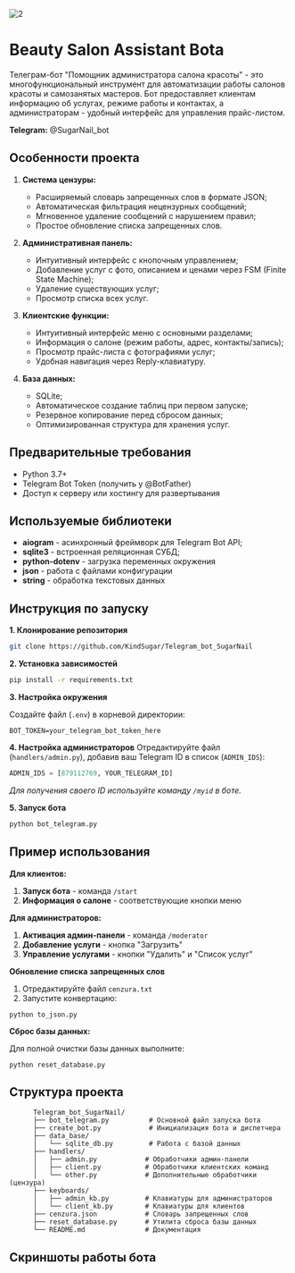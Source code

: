 ![2](https://user-images.githubusercontent.com/96169989/220258349-e5badaab-97d5-4f68-972c-7bd714474e45.png)
# Beauty Salon Assistant Botа

Телеграм-бот "Помощник администратора салона красоты" - это многофункциональный инструмент для автоматизации работы салонов красоты и самозанятых мастеров. Бот предоставляет клиентам информацию об услугах, режиме работы и контактах, а администраторам - удобный интерфейс для управления прайс-листом.

__Telegram:__ @SugarNail_bot

## Особенности проекта


1. **Система цензуры:**

     * Расширяемый словарь запрещенных слов в формате JSON;
     * Автоматическая фильтрация нецензурных сообщений;
     * Мгновенное удаление сообщений с нарушением правил;
     * Простое обновление списка запрещенных слов.
    
 2.  **Административная панель:**

     *   Интуитивный интерфейс с кнопочным управлением;
     *   Добавление услуг с фото, описанием и ценами через FSM (Finite State Machine);
     *   Удаление существующих услуг;
     *   Просмотр списка всех услуг.

  
 4.  **Клиентские функции:**
    
     *   Интуитивный интерфейс меню с основными разделами;
     *   Информация о салоне (режим работы, адрес, контакты/запись);
     *   Просмотр прайс-листа с фотографиями услуг;
     *   Удобная навигация через Reply-клавиатуру.

 6.  **База данных:**
    
     *   SQLite;
     *   Автоматическое создание таблиц при первом запуске;
     *   Резервное копирование перед сбросом данных;
     *   Оптимизированная структура для хранения услуг.
          
## Предварительные требования

*   Python 3.7+
*   Telegram Bot Token (получить у @BotFather)
*   Доступ к серверу или хостингу для развертывания
  
## Используемые библиотеки

  -  __aiogram__ - асинхронный фреймворк для Telegram Bot API;
  -  __sqlite3__ - встроенная реляционная СУБД;
  -  __python-dotenv__ - загрузка переменных окружения
  -  __json__ - работа с файлами конфигурации
  -  __string__ - обработка текстовых данных

## Инструкция по запуску

   __1.  Клонирование репозитория__

```bash
git clone https://github.com/KindSugar/Telegram_bot_SugarNail
```
    
__2.  Установка зависимостей__

 ```bash
 pip install -r requirements.txt
  ```
    
__3.  Настройка окружения__

   Создайте файл (```.env```) в корневой директории:

```env
BOT_TOKEN=your_telegram_bot_token_here
```
    
__4.  Настройка администраторов__
  Отредактируйте файл (`handlers/admin.py`), добавив ваш Telegram ID в список (`ADMIN_IDS`):

 ```python
 ADMIN_IDS = [879112769, YOUR_TELEGRAM_ID]
 ```
*Для получения своего ID используйте команду ```/myid``` в боте.*

__5.  Запуск бота__

```bash
python bot_telegram.py
```


## Пример использования

  **Для клиентов:**
  1. __Запуск бота__ - команда ```/start```
  2. __Информация о салоне__ - соответствующие кнопки меню
    
 **Для администраторов:**
  1. __Активация админ-панели__ - команда ```/moderator```
  2. __Добавление услуги__ - кнопка "Загрузить"
  3. __Управление услугами__ - кнопки "Удалить" и "Список услуг"

**Обновление списка запрещенных слов**
  1. Отредактируйте файл ```cenzura.txt```
  2. Запустите конвертацию:
     
```
python to_json.py
```

**Сброс базы данных:**

   Для полной очистки базы данных выполните:
     
```
python reset_database.py
```

## Структура проекта

```
      Telegram_bot_SugarNail/
      ├── bot_telegram.py          # Основной файл запуска бота
      ├── create_bot.py            # Инициализация бота и диспетчера
      ├── data_base/
      │   └── sqlite_db.py         # Работа с базой данных
      ├── handlers/
      │   ├── admin.py            # Обработчики админ-панели
      │   ├── client.py           # Обработчики клиентских команд
      │   └── other.py            # Дополнительные обработчики (цензура)
      ├── keyboards/
      │   ├── admin_kb.py         # Клавиатуры для администраторов
      │   └── client_kb.py        # Клавиатуры для клиентов
      ├── cenzura.json            # Словарь запрещенных слов
      ├── reset_database.py       # Утилита сброса базы данных
      └── README.md               # Документация
```
## Скриншоты работы бота

